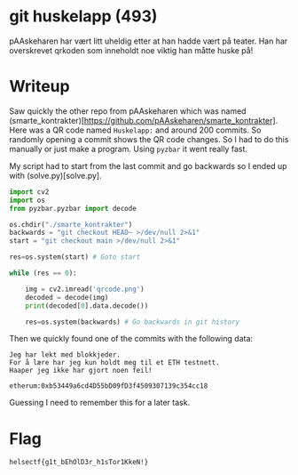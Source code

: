 # git huskelapp (493)

pAAskeharen har vært litt uheldig etter at han hadde vært på teater. Han har overskrevet qrkoden som inneholdt noe viktig han måtte huske på!

# Writeup

Saw quickly the other repo from pAAskeharen which was named (smarte_kontrakter)[https://github.com/pAAskeharen/smarte_kontrakter]. Here was a QR code named `Huskelapp:` and around 200 commits. So randomly opening a commit shows the QR code changes. So I had to do this manually or just make a program. Using `pyzbar` it went really fast.

My script had to start from the last commit and go backwards so I ended up with (solve.py)[solve.py].

```python
import cv2
import os
from pyzbar.pyzbar import decode

os.chdir("./smarte_kontrakter")
backwards = "git checkout HEAD~ >/dev/null 2>&1"
start = "git checkout main >/dev/null 2>&1"

res=os.system(start) # Goto start

while (res == 0):

    img = cv2.imread('qrcode.png')
    decoded = decode(img)
    print(decoded[0].data.decode())

    res=os.system(backwards) # Go backwards in git history
```

Then we quickly found one of the commits with the following data:

```
Jeg har lekt med blokkjeder.
For å lære har jeg kun holdt meg til et ETH testnett.
Haaper jeg ikke har gjort noen feil!

etherum:0xb53449a6cd4D55bD09fD3f4509307139c354cc18
```

Guessing I need to remember this for a later task.

# Flag

```
helsectf{g1t_bEhOlD3r_h1sTor1KkeN!}
```